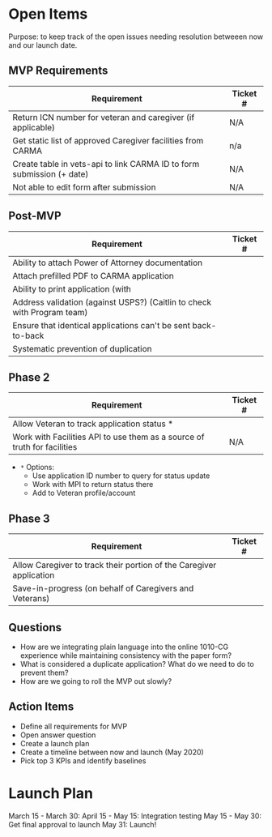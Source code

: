 # Open Items
Purpose: to keep track of the open issues needing resolution betweeen now and our launch date.

## MVP Requirements
| Requirement | Ticket # |
| --- | --- | 
| Return ICN number for veteran and caregiver (if applicable)| N/A|
| Get static list of approved Caregiver facilities from CARMA|n/a
| Create table in vets-api to link CARMA ID to form submission (+ date)| N/A
| Not able to edit form after submission| N/A

## Post-MVP
| Requirement | Ticket # |
| --- | ---| 
| Ability to attach Power of Attorney documentation| 
| Attach prefilled PDF to CARMA application| 
| Ability to print application (with | 
| Address validation (against USPS?) (Caitlin to check with Program team)| 
| Ensure that identical applications can't be sent back-to-back | 
| Systematic prevention of duplication | 

## Phase 2
| Requirement | Ticket # |
| --- | ---| 
| Allow Veteran to track application status *  |
| Work with Facilities API to use them as a source of truth for facilities| N/A |
- `*` Options: 
  - Use application ID number to query for status update
  - Work with MPI to return status there
  - Add to Veteran profile/account

## Phase 3
| Requirement | Ticket # |
| --- | ---| 
| Allow Caregiver to track their portion of the Caregiver application|
| Save-in-progress (on behalf of Caregivers and Veterans)|



## Questions
- How are we integrating plain language into the online 1010-CG experience while maintaining consistency with the paper form?
- What is considered a duplicate application? What do we need to do to prevent them?
- How are we going to roll the MVP out slowly?

## Action Items
- Define all requirements for MVP
- Open answer question
- Create a launch plan
- Create a timeline between now and launch (May 2020)
- Pick top 3 KPIs and identify baselines

# Launch Plan
March 15 - March 30: 
April 15 - May 15: Integration testing
May 15 - May 30: Get final approval to launch
May 31: Launch!



